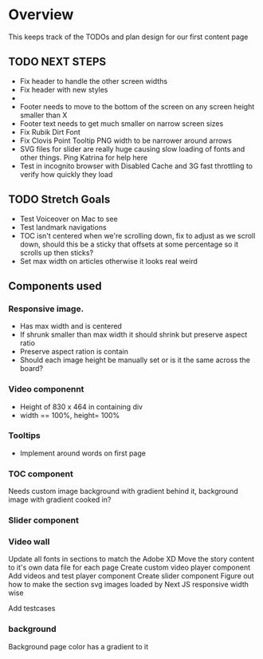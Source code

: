 # Overview

This keeps track of the TODOs and plan design for our first content page

## TODO NEXT STEPS

-   Fix header to handle the other screen widths
-   Fix header with new styles
-
-   Footer needs to move to the bottom of the screen on any screen height smaller than X
-   Footer text needs to get much smaller on narrow screen sizes
-   Fix Rubik Dirt Font
-   Fix Clovis Point Tooltip PNG width to be narrower around arrows
-   SVG files for slider are really huge causing slow loading of fonts and other things. Ping Katrina for help here
-   Test in incognito browser with Disabled Cache and 3G fast throttling to verify how quickly they load

## TODO Stretch Goals

-   Test Voiceover on Mac to see
-   Test landmark navigations
-   TOC isn't centered when we're scrolling down, fix to adjust as we scroll down, should this be a sticky that offsets at some percentage so it scrolls up then sticks?
-   Set max width on articles otherwise it looks real weird

## Components used

### Responsive image.

-   Has max width and is centered
-   If shrunk smaller than max width it should shrink but preserve aspect ratio
-   Preserve aspect ration is contain
-   Should each image height be manually set or is it the same across the board?

### Video componennt

-   Height of 830 x 464 in containing div
-   width == 100%, height= 100%

### Tooltips

-   Implement around words on first page

### TOC component

Needs custom image background with gradient behind it, background image with gradient cooked in?

### Slider component

### Video wall

Update all fonts in sections to match the Adobe XD
Move the story content to it's own data file for each page
Create custom video player component
Add videos and test player component
Create slider component
Figure out how to make the section svg images loaded by Next JS responsive width wise

Add testcases

### background

Background page color has a gradient to it

